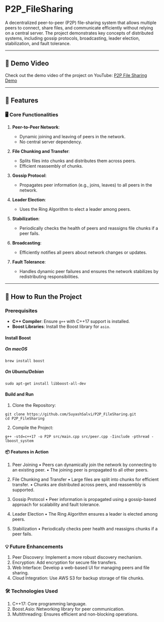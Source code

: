 # P2P_FileSharing

A decentralized peer-to-peer (P2P) file-sharing system that allows multiple peers to connect, share files, and communicate efficiently without relying on a central server. The project demonstrates key concepts of distributed systems, including gossip protocols, broadcasting, leader election, stabilization, and fault tolerance.

---

## 🔗 Demo Video

Check out the demo video of the project on YouTube: [P2P File Sharing Demo](https://www.youtube.com/watch?v=kVdlwpGYqok)

---

## 🌟 Features

### 🖥️ Core Functionalities
1. **Peer-to-Peer Network**:
   - Dynamic joining and leaving of peers in the network.
   - No central server dependency.

2. **File Chunking and Transfer**:
   - Splits files into chunks and distributes them across peers.
   - Efficient reassembly of chunks.

3. **Gossip Protocol**:
   - Propagates peer information (e.g., joins, leaves) to all peers in the network.

4. **Leader Election**:
   - Uses the Ring Algorithm to elect a leader among peers.

5. **Stabilization**:
   - Periodically checks the health of peers and reassigns file chunks if a peer fails.

6. **Broadcasting**:
   - Efficiently notifies all peers about network changes or updates.

7. **Fault Tolerance**:
   - Handles dynamic peer failures and ensures the network stabilizes by redistributing responsibilities.

---

## 🚀 How to Run the Project

### Prerequisites
- **C++ Compiler**: Ensure `g++` with C++17 support is installed.
- **Boost Libraries**: Install the Boost library for `asio`.

#### Install Boost

##### On macOS
```
brew install boost
```

##### On Ubuntu/Debian
```
sudo apt-get install libboost-all-dev
```

#### Build and Run
1.	Clone the Repository:
```
git clone https://github.com/SuyashSalvi/P2P_FileSharing.git
cd P2P_FileSharing
```

2.	Compile the Project:
```
g++ -std=c++17 -o P2P src/main.cpp src/peer.cpp -Iinclude -pthread -lboost_system
```

#### 📦 Features in Action

1. Peer Joining
	•	Peers can dynamically join the network by connecting to an existing peer.
	•	The joining peer is propagated to all other peers.

2. File Chunking and Transfer
	•	Large files are split into chunks for efficient transfer.
	•	Chunks are distributed across peers, and reassembly is supported.

3. Gossip Protocol
	•	Peer information is propagated using a gossip-based approach for scalability and fault tolerance.

4. Leader Election
	•	The Ring Algorithm ensures a leader is elected among peers.

5. Stabilization
	•	Periodically checks peer health and reassigns chunks if a peer fails.

### 💡 Future Enhancements
1. Peer Discovery: Implement a more robust discovery mechanism.
2. Encryption: Add encryption for secure file transfers.
3. Web Interface: Develop a web-based UI for managing peers and file sharing.
4. Cloud Integration: Use AWS S3 for backup storage of file chunks.

### 🛠️ Technologies Used
1. C++17: Core programming language.
2. Boost.Asio: Networking library for peer communication.
3. Multithreading: Ensures efficient and non-blocking operations.
